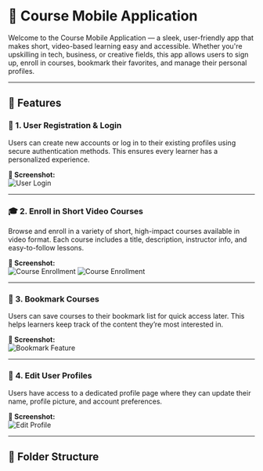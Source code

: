# 📱 Course Mobile Application

Welcome to the Course Mobile Application — a sleek, user-friendly app that makes short, video-based learning easy and accessible. Whether you're upskilling in tech, business, or creative fields, this app allows users to sign up, enroll in courses, bookmark their favorites, and manage their personal profiles.

---

## 🚀 Features

### 📝 1. User Registration & Login

Users can create new accounts or log in to their existing profiles using secure authentication methods. This ensures every learner has a personalized experience.

**📸 Screenshot:**  
![User Login](https://github.com/GamingHazard/mi-courses-app/blob/main/assets/shots/Screenshot_2025.04.24_11.06.54.634.png)

---

### 🎓 2. Enroll in Short Video Courses

Browse and enroll in a variety of short, high-impact courses available in video format. Each course includes a title, description, instructor info, and easy-to-follow lessons.

**📸 Screenshot:**  
![Course Enrollment](https://github.com/GamingHazard/mi-courses-app/blob/main/assets/shots/Screenshot_2025.04.24_11.06.59.686.png)
![Course Enrollment](https://github.com/GamingHazard/mi-courses-app/blob/main/assets/shots/Screenshot_2025.04.24_11.07.42.718.png)


---

### 🔖 3. Bookmark Courses

Users can save courses to their bookmark list for quick access later. This helps learners keep track of the content they’re most interested in.

**📸 Screenshot:**  
![Bookmark Feature](https://github.com/GamingHazard/mi-courses-app/blob/main/assets/shots/Screenshot_2025.04.24_11.06.54.634.png)

---

### 👤 4. Edit User Profiles

Users have access to a dedicated profile page where they can update their name, profile picture, and account preferences.

**📸 Screenshot:**  
![Edit Profile](https://github.com/GamingHazard/mi-courses-app/blob/main/assets/shots/Screenshot_2025.04.24_11.06.54.634.png)

---

## 📂 Folder Structure

